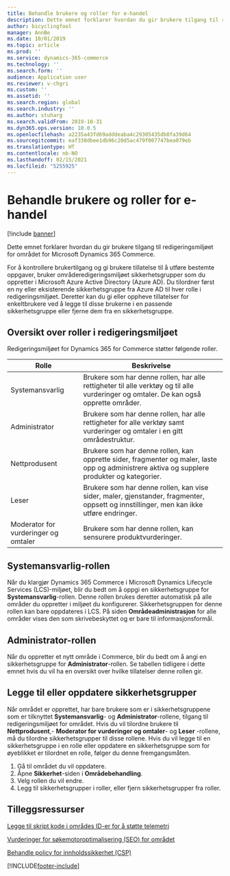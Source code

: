 ```yaml
---
title: Behandle brukere og roller for e-handel
description: Dette emnet forklarer hvordan du gir brukere tilgang til redigeringsmiljøet for området for Microsoft Dynamics 365 Commerce.
author: bicyclingfool
manager: AnnBe
ms.date: 10/01/2019
ms.topic: article
ms.prod: ''
ms.service: dynamics-365-commerce
ms.technology: ''
ms.search.form: ''
audience: Application user
ms.reviewer: v-chgri
ms.custom: ''
ms.assetid: ''
ms.search.region: global
ms.search.industry: ''
ms.author: stuharg
ms.search.validFrom: 2019-10-31
ms.dyn365.ops.version: 10.0.5
ms.openlocfilehash: a2235a43fd69adddeaba4c29305435db0fa39d64
ms.sourcegitcommit: eaf330dbee1db96c20d5ac479f007747bea079eb
ms.translationtype: HT
ms.contentlocale: nb-NO
ms.lasthandoff: 02/15/2021
ms.locfileid: "5255925"
---
```

# <a name="manage-e-commerce-users-and-roles"></a>Behandle brukere og roller for e-handel


[!include [banner](includes/banner.md)]

Dette emnet forklarer hvordan du gir brukere tilgang til redigeringsmiljøet for området for Microsoft Dynamics 365 Commerce.

For å kontrollere brukertilgang og gi brukere tillatelse til å utføre bestemte oppgaver, bruker områderedigeringsmiljøet sikkerhetsgrupper som du oppretter i Microsoft Azure Active Directory (Azure AD). Du tilordner først en ny eller eksisterende sikkerhetsgruppe fra Azure AD til hver rolle i redigeringsmiljøet. Deretter kan du gi eller oppheve tillatelser for enkeltbrukere ved å legge til disse brukerne i en passende sikkerhetsgruppe eller fjerne dem fra en sikkerhetsgruppe.

## <a name="overview-of-roles-in-the-authoring-environment"></a>Oversikt over roller i redigeringsmiljøet

Redigeringsmiljøet for Dynamics 365 for Commerce støtter følgende roller.

| Rolle                 | Beskrivelse |
|----------------------|-------------|
| Systemansvarlig | Brukere som har denne rollen, har alle rettigheter til alle verktøy og til alle vurderinger og omtaler. De kan også opprette områder. |
| Administrator   | Brukere som har denne rollen, har alle rettigheter for alle verktøy samt vurderinger og omtaler i en gitt områdestruktur. |
| Nettprodusent         | Brukere som har denne rollen, kan opprette sider, fragmenter og maler, laste opp og administrere aktiva og supplere produkter og kategorier. |
| Leser               | Brukere som har denne rollen, kan vise sider, maler, gjenstander, fragmenter, oppsett og innstillinger, men kan ikke utføre endringer. |
| Moderator for vurderinger og omtaler        | Brukere som har denne rollen, kan sensurere produktvurderinger. |

## <a name="system-administrator-role"></a>Systemansvarlig-rollen

Når du klargjør Dynamics 365 Commerce i Microsoft Dynamics Lifecycle Services (LCS)-miljøet, blir du bedt om å oppgi en sikkerhetsgruppe for **Systemansvarlig**-rollen. Denne rollen brukes deretter automatisk på alle områder du oppretter i miljøet du konfigurerer. Sikkerhetsgruppen for denne rollen kan bare oppdateres i LCS. På siden **Områdeadministrasjon** for alle områder vises den som skrivebeskyttet og er bare til informasjonsformål.

## <a name="administrator-role"></a>Administrator-rollen

Når du oppretter et nytt område i Commerce, blir du bedt om å angi en sikkerhetsgruppe for **Administrator**-rollen. Se tabellen tidligere i dette emnet hvis du vil ha en oversikt over hvilke tillatelser denne rollen gir.

## <a name="add-or-update-security-groups"></a>Legge til eller oppdatere sikkerhetsgrupper

Når området er opprettet, har bare brukere som er i sikkerhetsgruppene som er tilknyttet **Systemansvarlig**- og **Administrator**-rollene, tilgang til redigeringsmiljøet for området. Hvis du vil tilordne brukere til **Nettprodusent**,- **Moderator for vurderinger og omtaler**- og **Leser** -rollene, må du tilordne sikkerhetsgrupper til disse rollene. Hvis du vil legge til en sikkerhetsgruppe i en rolle eller oppdatere en sikkerhetsgruppe som for øyeblikket er tilordnet en rolle, følger du denne fremgangsmåten.

1. Gå til området du vil oppdatere.
1. Åpne **Sikkerhet**-siden i **Områdebehandling**.
1. Velg rollen du vil endre.
1. Legg til sikkerhetsgrupper i roller, eller fjern sikkerhetsgrupper fra roller.

## <a name="additional-resources"></a>Tilleggsressurser

[Legge til skript kode i områdes ID-er for å støtte telemetri](add-telemetry.md)

[Vurderinger for søkemotoroptimalisering (SEO) for området](search-engine-optimization-considerations.md)

[Behandle policy for innholdssikkerhet (CSP)](manage-csp.md)


[!INCLUDE[footer-include](../includes/footer-banner.md)]